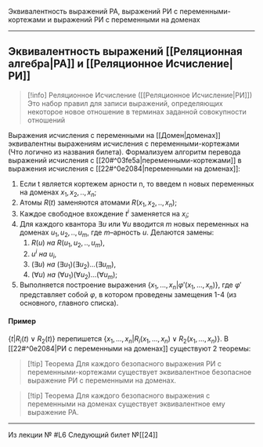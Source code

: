 Эквивалентность выражений РА,
выражений РИ с переменными-кортежами и
выражений РИ с переменными на доменах

---
## Эквивалентность выражений [[Реляционная алгебра|РА]] и [[Реляционное Исчисление|РИ]]


>[!info] Реляционное Исчисление ([[Реляционное Исчисление|РИ]])
>Это набор правил для записи выражений, определяющих некоторое новое отношение в терминах заданной совокупности отношений

Выражения исчисления с переменными на [[Домен|доменах]] эквивалентны выражениям исчисления с переменными-кортежами (Что логично из названия билета). Формализуем алгоритм перевода выражений исчисления с [[20#^03fe5a|переменными-кортежами]] в выражения исчисления с [[22#^0e2084|переменными на доменах]]:
1. Если t является кортежем арности n, то введем n новых переменных на доменах $x_1, x_2,.., x_n$;
2. Атомы $R(t)$ заменяются атомами $R(x_1, x_2, .., x_n)$;
3. Каждое свободное вхождение $t^i$ заменяется на $x_i$;
4. Для каждого квантора $\exists u$ или $\forall u$ вводится $m$ новых переменных на доменах $u_1, u_2, .., u_m$, где $m$–арность $u$. Делаются замены:
	1) $R(u) \ на \ R(u_1, u_2, .., u_m)$,
	2) $u^i \ на \ u_i$,
	3) $(\exists u) \ на \ (\exists u_1) (\exists u_2)... (\exists u_m)$,
	4) $(\forall u) \ на \ (\forall u_1) (\forall u_2)... (\forall u_m)$;
5. Выполняется построение выражения $\{x_1, ..., x_n|\varphi'(x_1, ..., x_n)\}$, где $\varphi'$ представляет собой $\varphi$, в котором проведены замещения 1-4 (из основного, главного списка).
#### Пример
$\{t|R_i(t)\lor R_2(t)\}$ перепишется $\{ x_1, ..., x_n|R_i(x_1, ..., x_n)\lor R_2(x_1, ..., x_n)\}$.
В [[22#^0e2084|РИ с переменными на доменах]] существуют 2 теоремы:
>[!tip] Теорема
> Для каждого безопасного выражения РИ с переменными-кортежами существует эквивалентное безопасное выражение РИ с переменными на доменах.

>[!tip] Теорема
>Для каждого безопасного выражения с переменными на доменах существует эквивалентное ему выражение РА.

---

Из лекции № #L6
Следующий билет №[[24]]
